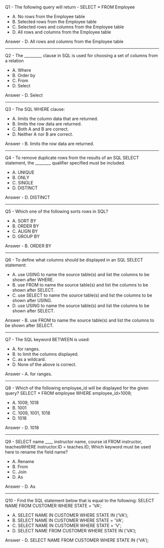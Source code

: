 Q1 - The following query will return - SELECT *
FROM Employee

- A. No rows from the Employee table
- B. Selected rows from the Employee table
- C. Selected rows and columns from the Employee table
- D. All rows and columns from the Employee table

Answer - D. All rows and columns from the Employee table

---

Q2 - The _________ clause in SQL is used for choosing a set of columns from a relation

- A. Where
- B. Order by
- C. From
- D. Select

Answer - D. Select

---

Q3 - The SQL WHERE clause:

- A. limits the column data that are returned.
- B. limits the row data are returned.
- C. Both A and B are correct.
- D. Neither A nor B are correct.

Answer - B. limits the row data are returned.

---

Q4 - To remove duplicate rows from the results of an SQL SELECT statement, the ________ qualifier specified must be included.

- A. UNIQUE
- B. ONLY
- C. SINGLE
- D. DISTINCT

Answer - D. DISTINCT

---

Q5 - Which one of the following sorts rows in SQL?

- A. SORT BY
- B. ORDER BY
- C. ALIGN BY
- D. GROUP BY

Answer - B. ORDER BY

---

Q6 - To define what columns should be displayed in an SQL SELECT statement:

- A. use USING to name the source table(s) and list the columns to be shown after WHERE.
- B. use FROM to name the source table(s) and list the columns to be shown after SELECT.
- C. use SELECT to name the source table(s) and list the columns to be shown after USING.
- D. use USING to name the source table(s) and list the columns to be shown after SELECT.

Answer - B. use FROM to name the source table(s) and list the columns to be shown after SELECT.

---

Q7 - The SQL keyword BETWEEN is used:

- A. for ranges.
- B. to limit the columns displayed.
- C. as a wildcard.
- D. None of the above is correct.

Answer - A. for ranges.

---

Q8 - Which of the following employee_id will be displayed for the given query? SELECT * FROM employee WHERE employee_id>1009;

- A. 1009, 1018
- B. 1001
- C. 1009, 1001, 1018
- D. 1018

Answer - D. 1018

---

Q9 - SELECT name ____ instructor name, course id FROM instructor, teachesWHERE instructor.ID = teaches.ID; Which keyword must be used here to rename the field name?

- A. Rename
- B. From
- C. Join
- D. As

Answer - D. As

---

Q10 - Find the SQL statement below that is equal to the following: SELECT NAME FROM CUSTOMER WHERE STATE = 'VA';

- A. SELECT NAME IN CUSTOMER WHERE STATE IN ('VA');
- B. SELECT NAME IN CUSTOMER WHERE STATE = 'VA';
- C. SELECT NAME IN CUSTOMER WHERE STATE = 'V';
- D. SELECT NAME FROM CUSTOMER WHERE STATE IN ('VA');

Answer - D. SELECT NAME FROM CUSTOMER WHERE STATE IN ('VA');
